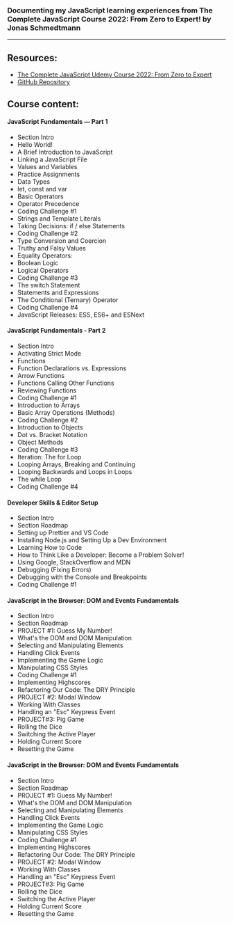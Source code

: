 
### Documenting my **JavaScript** learning experiences from **The Complete JavaScript Course 2022: From Zero to Expert!** by **Jonas Schmedtmann** 
<hr>

## Resources:
- <a href="https://www.udemy.com/course/the-complete-javascript-course/">The Complete JavaScript Udemy Course 2022: From Zero to Expert</a>
- <a href="https://github.com/jonasschmedtmann/complete-javascript-course">GitHub Repository</a>

## Course content:
 #### JavaScript Fundamentals — Part 1 		
  - Section Intro			
  - Hello World!			
  - A Brief Introduction to JavaScript			
  - Linking a JavaScript File			
  - Values and Variables			
  - Practice Assignments			
  - Data Types			
  - let, const and var			
  - Basic Operators			
  - Operator Precedence			
  - Coding Challenge #1			
  - Strings and Template Literals			
  - Taking Decisions: if / else Statements			
  - Coding Challenge #2			
  - Type Conversion and Coercion			
  - Truthy and Falsy Values			
  - Equality Operators:			
  - Boolean Logic			
  - Logical Operators			
  - Coding Challenge #3			
  - The switch Statement			
  - Statements and Expressions			
  - The Conditional (Ternary) Operator			
  - Coding Challenge #4			
  - JavaScript Releases: ESS, ES6+ and ESNext		
  
  
 #### JavaScript Fundamentals - Part 2 		
  - Section Intro				
  - Activating Strict Mode			
  - Functions			
  - Function Declarations vs. Expressions			
  - Arrow Functions			
  - Functions Calling Other Functions			
  - Reviewing Functions			
  - Coding Challenge #1			
  - Introduction to Arrays			
  - Basic Array Operations (Methods)			
  - Coding Challenge #2			
  - Introduction to Objects			
  - Dot vs. Bracket Notation			
  - Object Methods			
  - Coding Challenge #3			
  - Iteration: The for Loop			
  - Looping Arrays, Breaking and Continuing			
  - Looping Backwards and Loops in Loops			
  - The while Loop			
  - Coding Challenge #4			
  
   #### Developer Skills & Editor Setup 		
  - Section Intro	   			
  - Section Roadmap			
  - Setting up Prettier and VS Code			
  - Installing Node.js and Setting Up a Dev Environment			
  - Learning How to Code			
  - How to Think Like a Developer: Become a Problem Solver!			
  - Using Google, StackOverflow and MDN			
  - Debugging (Fixing Errors)			
  - Debugging with the Console and Breakpoints			
  - Coding Challenge #1		
  
  #### JavaScript in the Browser: DOM and Events Fundamentals 		
  - Section Intro		
  - Section Roadmap			
  - PROJECT #1: Guess My Number!			
  - What's the DOM and DOM Manipulation			
  - Selecting and Manipulating Elements			
  - Handling Click Events			
  - Implementing the Game Logic			
  - Manipulating CSS Styles			
  - Coding Challenge #1			
  - Implementing Highscores			
  - Refactoring Our Code: The DRY Principle			
  - PROJECT #2: Modal Window			
  - Working With Classes			
  - Handling an "Esc" Keypress Event			
  - PROJECT#3: Pig Game			
  - Rolling the Dice			
  - Switching the Active Player			
  - Holding Current Score			
  - Resetting the Game	
  
  #### JavaScript in the Browser: DOM and Events Fundamentals 		
  - Section Intro			
  - Section Roadmap			
  - PROJECT #1: Guess My Number!			
  - What's the DOM and DOM Manipulation			
  - Selecting and Manipulating Elements			
  - Handling Click Events			
  - Implementing the Game Logic			
  - Manipulating CSS Styles			
  - Coding Challenge #1			
  - Implementing Highscores			
  - Refactoring Our Code: The DRY Principle			
  - PROJECT #2: Modal Window			
  - Working With Classes			
  - Handling an "Esc" Keypress Event			
  - PROJECT#3: Pig Game			
  - Rolling the Dice			
  - Switching the Active Player			
  - Holding Current Score			
  - Resetting the Game			
